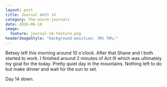 ```yaml
---
layout: post
title: Journal &#35 14
category: the-azure-journals
date: 2016-06-18
image:
  feature: journal-14-feature.png
headerImageStyle: "background-position: 70% 70%;"
---
```

Betsey left this morning around 10 o'clock. After that Shane and I both started to work. I finished around 2 minutes of Act III which was ultimately my goal for the today. Pretty quiet day in the mountains. Nothing left to do but make dinner and wait for the sun to set.

Day 14 down. 